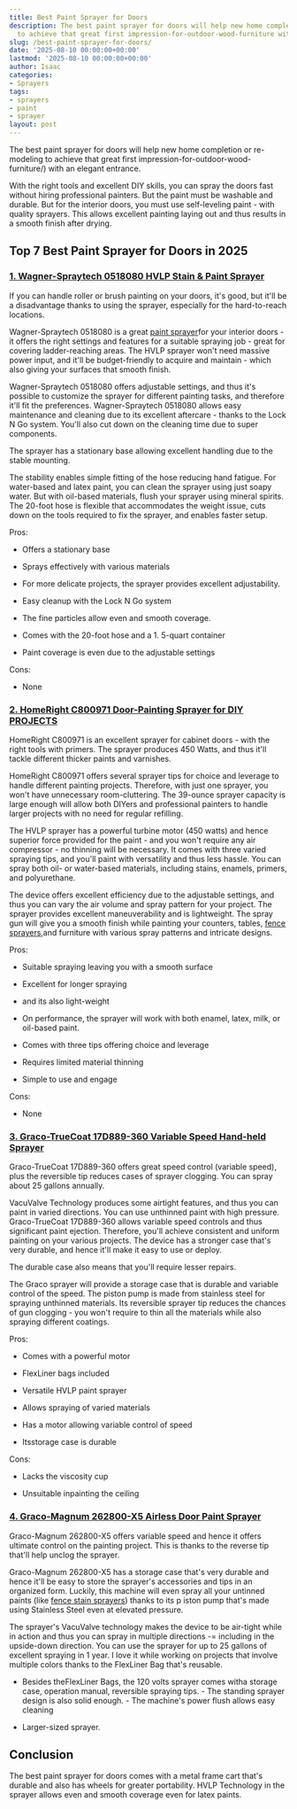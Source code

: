 ```yaml
---
title: Best Paint Sprayer for Doors
description: The best paint sprayer for doors will help new home completion or re-modeling
  to achieve that great first impression-for-outdoor-wood-furniture with an...
slug: /best-paint-sprayer-for-doors/
date: '2025-08-10 00:00:00+00:00'
lastmod: '2025-08-10 00:00:00+00:00'
author: Isaac
categories:
- Sprayers
tags:
- sprayers
- paint
- sprayer
layout: post
---
```

The best paint sprayer for doors will help new home completion or re-modeling to achieve that great first impression-for-outdoor-wood-furniture/) with an elegant entrance.

With the right tools and excellent DIY skills, you can spray the doors fast without hiring professional painters. But the paint must be washable and durable. But for the interior doors, you must use self-leveling paint - with quality sprayers. This allows excellent painting laying out and thus results in a smooth finish after drying.

## Top 7 Best Paint Sprayer for Doors in 2025

###  [1. Wagner-Spraytech 0518080 HVLP Stain & Paint Sprayer](https://www.amazon.com/dp/B003PGQI48/?tag=p-policy-20)

If you can handle roller or brush painting on your doors, it's good, but it'll be a disadvantage thanks to using the sprayer, especially for the hard-to-reach locations.

Wagner-Spraytech 0518080 is a great [paint sprayer](https://pestpolicy.com/best-paint-sprayer-for-ceiling/)for your interior doors - it offers the right settings and features for a suitable spraying job - great for covering ladder-reaching areas. The HVLP sprayer won't need massive power input, and it'll be budget-friendly to acquire and maintain - which also giving your surfaces that smooth finish.

Wagner-Spraytech 0518080 offers adjustable settings, and thus it's possible to customize the sprayer for different painting tasks, and therefore it'll fit the preferences. Wagner-Spraytech 0518080 allows easy maintenance and cleaning due to its excellent aftercare - thanks to the Lock N Go system. You'll also cut down on the cleaning time due to super components.

The sprayer has a stationary base allowing excellent handling due to the stable mounting.

The stability enables simple fitting of the hose reducing hand fatigue. For water-based and latex paint, you can clean the sprayer using just soapy water. But with oil-based materials, flush your sprayer using mineral spirits. The 20-foot hose is flexible that accommodates the weight issue, cuts down on the tools required to fix the sprayer, and enables faster setup.

Pros:

- Offers a stationary base

- Sprays effectively with various materials

- For more delicate projects, the sprayer provides excellent adjustability.

- Easy cleanup with the Lock N Go system

- The fine particles allow even and smooth coverage.

- Comes with the 20-foot hose and a 1. 5-quart container

- Paint coverage is even due to the adjustable settings

Cons:

- None

###  [2. HomeRight C800971 Door-Painting Sprayer for DIY PROJECTS](https://www.amazon.com/dp/B071X9FZ7R/?tag=p-policy-20)

HomeRight C800971 is an excellent sprayer for cabinet doors - with the right tools with primers. The sprayer produces 450 Watts, and thus it'll tackle different thicker paints and varnishes.

HomeRight C800971 offers several sprayer tips for choice and leverage to handle different painting projects. Therefore, with just one sprayer, you won't have unnecessary room-cluttering. The 39-ounce sprayer capacity is large enough will allow both DIYers and professional painters to handle larger projects with no need for regular refilling.

The HVLP sprayer has a powerful turbine motor (450 watts) and hence superior force provided for the paint - and you won't require any air compressor - no thinning will be necessary. It comes with three varied spraying tips, and you'll paint with versatility and thus less hassle. You can spray both oil- or water-based materials, including stains, enamels, primers, and polyurethane.

The device offers excellent efficiency due to the adjustable settings, and thus you can vary the air volume and spray pattern for your project. The sprayer provides excellent maneuverability and is lightweight. The spray gun will give you a smooth finish while painting your counters, tables, [fence sprayers](https://pestpolicy.com/best-paint-sprayer-for-fence-stain/),and furniture with various spray patterns and intricate designs.

Pros:

- Suitable spraying leaving you with a smooth surface

- Excellent for longer spraying

- and its also light-weight

- On performance, the sprayer will work with both enamel, latex, milk, or oil-based paint.

- Comes with three tips offering choice and leverage

- Requires limited material thinning

- Simple to use and engage

Cons:

- None

###  [3. Graco-TrueCoat 17D889-360 Variable Speed Hand-held Sprayer](https://www.amazon.com/dp/B00ZLIV55A/?tag=p-policy-20)

Graco-TrueCoat 17D889-360 offers great speed control (variable speed), plus the reversible tip reduces cases of sprayer clogging. You can spray about 25 gallons annually.

VacuValve Technology produces some airtight features, and thus you can paint in varied directions. You can use unthinned paint with high pressure. Graco-TrueCoat 17D889-360 allows variable speed controls and thus significant paint ejection. Therefore, you'll achieve consistent and uniform painting on your various projects. The device has a stronger case that's very durable, and hence it'll make it easy to use or deploy.

The durable case also means that you'll require lesser repairs.

The Graco sprayer will provide a storage case that is durable and variable control of the speed. The piston pump is made from stainless steel for spraying unthinned materials. Its reversible sprayer tip reduces the chances of gun clogging - you won't require to thin all the materials while also spraying different coatings.

Pros:

- Comes with a powerful motor

- FlexLiner bags included

- Versatile HVLP paint sprayer

- Allows spraying of varied materials

- Has a motor allowing variable control of speed

- Itsstorage case is durable

Cons:

- Lacks the viscosity cup

- Unsuitable inpainting the ceiling

###  [4. Graco-Magnum 262800-X5 Airless Door Paint Sprayer](https://www.amazon.com/dp/B00ZLIV55A/?tag=p-policy-20)

Graco-Magnum 262800-X5 offers variable speed and hence it offers ultimate control on the painting project. This is thanks to the reverse tip that'll help unclog the sprayer.

Graco-Magnum 262800-X5 has a storage case that's very durable and hence it'll be easy to store the sprayer's accessories and tips in an organized form. Luckily, this machine will even spray all your untinned paints (like [fence stain sprayers](https://pestpolicy.com/best-paint-sprayer-for-fence-stain/)) thanks to its p iston pump that's made using Stainless Steel even at elevated pressure.

The sprayer's VacuValve technology makes the device to be air-tight while in action and thus you can spray in multiple directions -= including in the upside-down direction. You can use the sprayer for up to 25 gallons of excellent spraying in 1 year. I love it while working on projects that involve multiple colors thanks to the FlexLiner Bag that's reusable.

- Besides theFlexLiner Bags, the 120 volts sprayer comes witha storage case, operation manual, reversible spraying tips. - The standing sprayer design is also solid enough. - The machine's power flush allows easy cleaning

- Larger-sized sprayer.

##  Conclusion

The best paint sprayer for doors comes with a metal frame cart that's durable and also has wheels for greater portability. HVLP Technology in the sprayer allows even and smooth coverage even for latex paints.